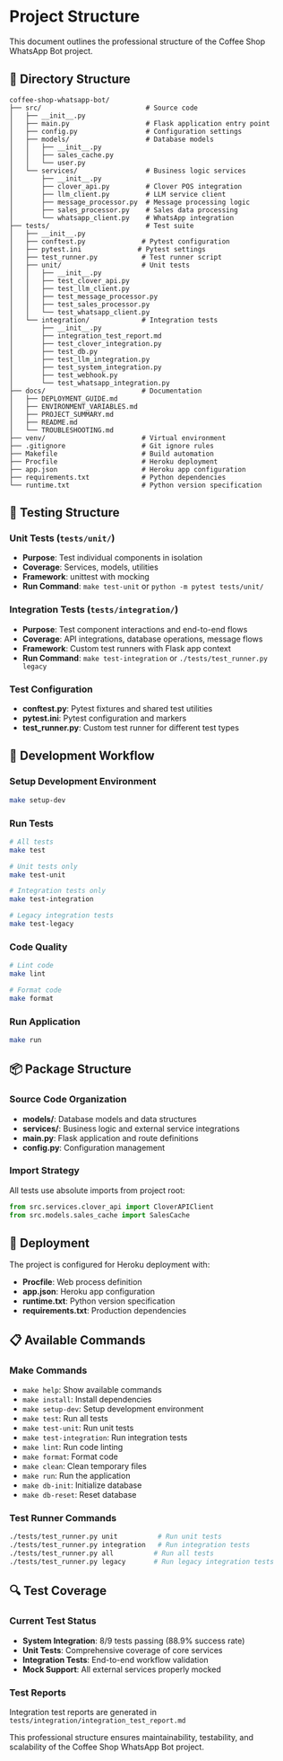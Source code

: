 # Project Structure

This document outlines the professional structure of the Coffee Shop WhatsApp Bot project.

## 📁 Directory Structure

```
coffee-shop-whatsapp-bot/
├── src/                          # Source code
│   ├── __init__.py
│   ├── main.py                   # Flask application entry point
│   ├── config.py                 # Configuration settings
│   ├── models/                   # Database models
│   │   ├── __init__.py
│   │   ├── sales_cache.py
│   │   └── user.py
│   └── services/                 # Business logic services
│       ├── __init__.py
│       ├── clover_api.py         # Clover POS integration
│       ├── llm_client.py         # LLM service client
│       ├── message_processor.py  # Message processing logic
│       ├── sales_processor.py    # Sales data processing
│       └── whatsapp_client.py    # WhatsApp integration
├── tests/                        # Test suite
│   ├── __init__.py
│   ├── conftest.py              # Pytest configuration
│   ├── pytest.ini              # Pytest settings
│   ├── test_runner.py           # Test runner script
│   ├── unit/                    # Unit tests
│   │   ├── __init__.py
│   │   ├── test_clover_api.py
│   │   ├── test_llm_client.py
│   │   ├── test_message_processor.py
│   │   ├── test_sales_processor.py
│   │   └── test_whatsapp_client.py
│   └── integration/             # Integration tests
│       ├── __init__.py
│       ├── integration_test_report.md
│       ├── test_clover_integration.py
│       ├── test_db.py
│       ├── test_llm_integration.py
│       ├── test_system_integration.py
│       ├── test_webhook.py
│       └── test_whatsapp_integration.py
├── docs/                        # Documentation
│   ├── DEPLOYMENT_GUIDE.md
│   ├── ENVIRONMENT_VARIABLES.md
│   ├── PROJECT_SUMMARY.md
│   ├── README.md
│   └── TROUBLESHOOTING.md
├── venv/                        # Virtual environment
├── .gitignore                   # Git ignore rules
├── Makefile                     # Build automation
├── Procfile                     # Heroku deployment
├── app.json                     # Heroku app configuration
├── requirements.txt             # Python dependencies
└── runtime.txt                  # Python version specification
```

## 🧪 Testing Structure

### Unit Tests (`tests/unit/`)
- **Purpose**: Test individual components in isolation
- **Coverage**: Services, models, utilities
- **Framework**: unittest with mocking
- **Run Command**: `make test-unit` or `python -m pytest tests/unit/`

### Integration Tests (`tests/integration/`)
- **Purpose**: Test component interactions and end-to-end flows
- **Coverage**: API integrations, database operations, message flows
- **Framework**: Custom test runners with Flask app context
- **Run Command**: `make test-integration` or `./tests/test_runner.py legacy`

### Test Configuration
- **conftest.py**: Pytest fixtures and shared test utilities
- **pytest.ini**: Pytest configuration and markers
- **test_runner.py**: Custom test runner for different test types

## 🔧 Development Workflow

### Setup Development Environment
```bash
make setup-dev
```

### Run Tests
```bash
# All tests
make test

# Unit tests only
make test-unit

# Integration tests only
make test-integration

# Legacy integration tests
make test-legacy
```

### Code Quality
```bash
# Lint code
make lint

# Format code
make format
```

### Run Application
```bash
make run
```

## 📦 Package Structure

### Source Code Organization
- **models/**: Database models and data structures
- **services/**: Business logic and external service integrations
- **main.py**: Flask application and route definitions
- **config.py**: Configuration management

### Import Strategy
All tests use absolute imports from project root:
```python
from src.services.clover_api import CloverAPIClient
from src.models.sales_cache import SalesCache
```

## 🚀 Deployment

The project is configured for Heroku deployment with:
- **Procfile**: Web process definition
- **app.json**: Heroku app configuration
- **runtime.txt**: Python version specification
- **requirements.txt**: Production dependencies

## 📋 Available Commands

### Make Commands
- `make help`: Show available commands
- `make install`: Install dependencies
- `make setup-dev`: Setup development environment
- `make test`: Run all tests
- `make test-unit`: Run unit tests
- `make test-integration`: Run integration tests
- `make lint`: Run code linting
- `make format`: Format code
- `make clean`: Clean temporary files
- `make run`: Run the application
- `make db-init`: Initialize database
- `make db-reset`: Reset database

### Test Runner Commands
```bash
./tests/test_runner.py unit          # Run unit tests
./tests/test_runner.py integration   # Run integration tests
./tests/test_runner.py all          # Run all tests
./tests/test_runner.py legacy       # Run legacy integration tests
```

## 🔍 Test Coverage

### Current Test Status
- **System Integration**: 8/9 tests passing (88.9% success rate)
- **Unit Tests**: Comprehensive coverage of core services
- **Integration Tests**: End-to-end workflow validation
- **Mock Support**: All external services properly mocked

### Test Reports
Integration test reports are generated in `tests/integration/integration_test_report.md`

This professional structure ensures maintainability, testability, and scalability of the Coffee Shop WhatsApp Bot project.
